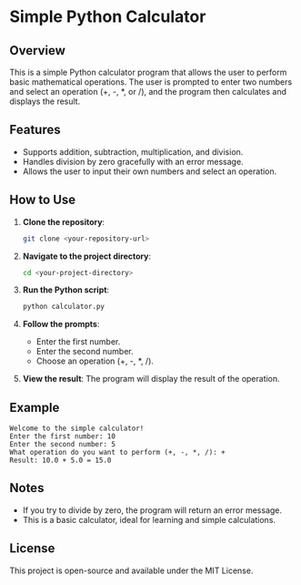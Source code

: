 
# Simple Python Calculator

## Overview
This is a simple Python calculator program that allows the user to perform basic mathematical operations. The user is prompted to enter two numbers and select an operation (+, -, *, or /), and the program then calculates and displays the result.

## Features
- Supports addition, subtraction, multiplication, and division.
- Handles division by zero gracefully with an error message.
- Allows the user to input their own numbers and select an operation.

## How to Use

1. **Clone the repository**:
   ```bash
   git clone <your-repository-url>
   ```
2. **Navigate to the project directory**:
   ```bash
   cd <your-project-directory>
   ```
3. **Run the Python script**:
   ```bash
   python calculator.py
   ```
4. **Follow the prompts**:
   - Enter the first number.
   - Enter the second number.
   - Choose an operation (+, -, *, /).

5. **View the result**:
   The program will display the result of the operation.

## Example

```
Welcome to the simple calculator!
Enter the first number: 10
Enter the second number: 5
What operation do you want to perform (+, -, *, /): +
Result: 10.0 + 5.0 = 15.0
```

## Notes
- If you try to divide by zero, the program will return an error message.
- This is a basic calculator, ideal for learning and simple calculations.

## License
This project is open-source and available under the MIT License.

